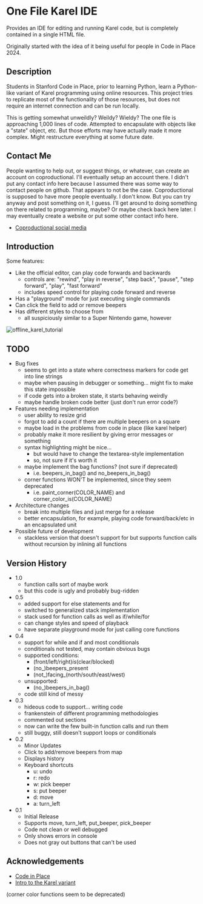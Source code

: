 # One File Karel IDE

Provides an IDE for editing and running Karel code, but is completely contained in a single HTML file.

Originally started with the idea of it being useful for people in Code in Place 2024.

## Description

Students in Stanford Code in Place, prior to learning Python, learn a Python-like variant of Karel programming using online resources. This project tries to replicate most of the functionality of those resources, but does not require an internet connection and can be run locally.

This is getting somewhat unweildly? Weildy? Wieldy? The one file is approaching 1,000 lines of code. Attempted to encapsulate with objects like a "state" object, etc. But those efforts may have actually made it more complex. Might restructure everything at some future date.

## Contact Me

People wanting to help out, or suggest things, or whatever, can create an account on coproductional. I'll eventually setup an account there. I didn't put any contact info here because I assumed there was some way to contact people on github. That appears to not be the case. Coproductional is supposed to have more people eventually. I don't know. But you can try anyway and post something on it, I guess. I'll get around to doing something on there related to programming, maybe? Or maybe check back here later. I may eventually create a website or put some other contact info here.

* [Coproductional social media](https://coproductional.com/)

## Introduction

Some features:

* Like the official editor, can play code forwards and backwards
   * controls are: "rewind", "play in reverse", "step back", "pause", "step forward", "play", "fast forward"
   * includes speed control for playing code forward and reverse
* Has a "playground" mode for just executing single commands
* Can click the field to add or remove beepers
* Has different styles to choose from
   * all suspiciously similar to a Super Nintendo game, however

![offline_karel_tutorial](https://github.com/chesterous/offline_karel/assets/164004822/15cb6636-28a5-48ca-b8d4-46d4d0931cad)

## TODO
* Bug fixes
    * seems to get into a state where correctness markers for code get into line strings
    * maybe when pausing in debugger or something... might fix to make this state impossible
    * if code gets into a broken state, it starts behaving weirdly
    * maybe handle broken code better (just don't run error code?)
* Features needing implementation
    * user ability to resize grid
    * forgot to add a count if there are multiple beepers on a square
    * maybe load in the problems from code in place (like karel helper)
    * probably make it more resilient by giving error messages or something
    * syntax highlighting might be nice...
       * but would have to change the textarea-style implementation
       * so, not sure if it's worth it
    * maybe implement the bag functions? (not sure if deprecated)
       * i.e. beepers_in_bag() and no_beepers_in_bag()
    * corner functions WON'T be implemented, since they seem deprecated
       *  i.e. paint_corner(COLOR_NAME) and corner_color_is(COLOR_NAME)
* Architecture changes
    * break into multiple files and just merge for a release
    * better encapsulation, for example, playing code forward/back/etc in an encapsulated unit
* Possible future of development
    * stackless version that doesn't support for but supports function calls without recursion by inlining all functions

## Version History
* 1.0
    * function calls sort of maybe work
    * but this code is ugly and probably bug-ridden
* 0.5
    * added support for else statements and for
    * switched to generalized stack implementation
    * stack used for  function calls as well as if/while/for
    * can change styles and speed of playback
    * have separate playground mode for just calling core functions
* 0.4
    * support for while and if and most conditionals
    * conditionals not tested, may contain obvious bugs
    * supported conditions:
        * (front/left/right)_is_(clear/blocked)
        * (no_)beepers_present
        * (not_)facing_(north/south/east/west)
    * unsupported:
        * (no_)beepers_in_bag()
    * code still kind of messy
* 0.3
    * hideous code to support... writing code
    * frankenstein of different programming methodologies
    * commented out sections
    * now can write the few built-in function calls and run them
    * still buggy, still doesn't support loops or conditionals
* 0.2
    * Minor Updates
    * Click to add/remove beepers from map
    * Displays history
    * Keyboard shortcuts
        * u: undo
        * r: redo
        * w: pick beeper
        * s: put beeper
        * d: move
        * a: turn_left
* 0.1
    * Initial Release
    * Supports move, turn_left, put_beeper, pick_beeper
    * Code not clean or well debugged
    * Only shows errors in console
    * Does not gray out buttons that can't be used

## Acknowledgements

* [Code in Place](https://codeinplace.stanford.edu/)
* [Intro to the Karel variant](https://compedu.stanford.edu/karel-reader/docs/python/en/intro.html)

(corner color functions seem to be deprecated)

